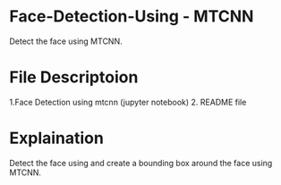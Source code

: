 # Face-Detection-Using - MTCNN
Detect the face using MTCNN.

# File Descriptoion
 1.Face Detection using mtcnn (jupyter notebook)
 2. README file
# Explaination
Detect the face using  and create a bounding box around the face using MTCNN.
